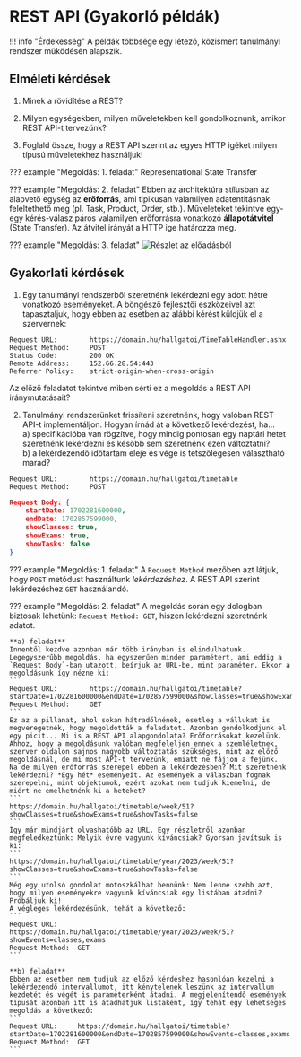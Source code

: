 # REST API (Gyakorló példák)

!!! info "Érdekesség"
    A példák többsége egy létező, közismert tanulmányi rendszer működésén alapszik.

## Elméleti kérdések

1. Minek a rövidítése a REST?

2. Milyen egységekben, milyen műveletekben kell gondolkoznunk, amikor REST API-t tervezünk?

3. Foglald össze, hogy a REST API szerint az egyes HTTP igéket milyen típusú műveletekhez használjuk!

??? example "Megoldás: 1. feladat"
    Representational State Transfer

??? example "Megoldás: 2. feladat"
    Ebben az architektúra stílusban az alapvető egység az **erőforrás**, ami tipikusan valamilyen adatentitásnak feleltethető meg (pl. Task, Product, Order, stb.).
    Műveleteket tekintve egy-egy kérés-válasz páros valamilyen erőforrásra vonatkozó **állapotátvitel** (State Transfer). Az átvitel irányát a HTTP ige határozza meg.

??? example "Megoldás: 3. feladat"
    ![Részlet az előadásból](images/rest-http-verbs-hu.png)


## Gyakorlati kérdések

1. Egy tanulmányi rendszerből szeretnénk lekérdezni egy adott hétre vonatkozó eseményeket. A böngésző fejlesztői eszközeivel azt tapasztaljuk, hogy ebben az esetben az alábbi kérést küldjük el a szervernek:
```
Request URL:        https://domain.hu/hallgatoi/TimeTableHandler.ashx
Request Method:     POST
Status Code:        200 OK
Remote Address:     152.66.28.54:443
Referrer Policy:    strict-origin-when-cross-origin
```
Az előző feladatot tekintve miben sérti ez a megoldás a REST API iránymutatásait?

2. Tanulmányi rendszerünket frissíteni szeretnénk, hogy valóban REST API-t implementáljon. Hogyan írnád át a következő lekérdezést, ha...  
a) specifikációba van rögzítve, hogy mindig pontosan egy naptári hetet szeretnénk lekérdezni és később sem szeretnénk ezen változtatni?  
b) a lekérdezendő időtartam eleje és vége is tetszőlegesen választható marad?  
```
Request URL:        https://domain.hu/hallgatoi/timetable
Request Method:     POST
```
``` json
Request Body: {
    startDate: 1702281600000,
    endDate: 1702857599000,
    showClasses: true,
    showExams: true,
    showTasks: false
}
```

??? example "Megoldás: 1. feladat"
    A `Request Method` mezőben azt látjuk, hogy `POST` metódust használtunk *lekérdezéshez*. A REST API szerint lekérdezéshez `GET` használandó.

??? example "Megoldás: 2. feladat"
    A megoldás során egy dologban biztosak lehetünk: `Request Method: GET`, hiszen lekérdezni szeretnénk adatot.  

    **a) feladat**  
    Innentől kezdve azonban már több irányban is elindulhatunk. Legegyszerűbb megoldás, ha egyszerűen minden paramétert, ami eddig a `Request Body`-ban utazott, beírjuk az URL-be, mint paraméter. Ekkor a megoldásunk így nézne ki:
    ```
    Request URL:        https://domain.hu/hallgatoi/timetable?startDate=1702281600000&endDate=1702857599000&showClasses=true&showExams=true&showTasks=false
    Request Method:     GET
    ```
    Ez az a pillanat, ahol sokan hátradőlnének, esetleg a vállukat is megveregetnék, hogy megoldották a feladatot. Azonban gondolkodjunk el egy picit... Mi is a REST API alapgondolata? Erőforrásokat kezelünk. Ahhoz, hogy a megoldásunk valóban megfeleljen ennek a szemléletnek, szerver oldalon sajnos nagyobb változtatás szükséges, mint az előző megoldásnál, de mi most API-t tervezünk, emiatt ne fájjon a fejünk.  
    Na de milyen erőforrás szerepel ebben a lekérdezésben? Mit szeretnénk lekérdezni? *Egy hét* eseményeit. Az események a válaszban fognak szerepelni, mint objektumok, ezért azokat nem tudjuk kiemelni, de miért ne emelhetnénk ki a heteket?
    ```
    https://domain.hu/hallgatoi/timetable/week/51?showClasses=true&showExams=true&showTasks=false
    ```
    Így már mindjárt olvashatóbb az URL. Egy részletről azonban megfeledkeztünk: Melyik évre vagyunk kíváncsiak? Gyorsan javítsuk is ki:
    ```
    https://domain.hu/hallgatoi/timetable/year/2023/week/51?showClasses=true&showExams=true&showTasks=false
    ```
    Még egy utolsó gondolat motoszkálhat bennünk: Nem lenne szebb azt, hogy milyen eseményekre vagyunk kíváncsiak egy listában átadni? Próbáljuk ki!
    A végleges lekérdezésünk, tehát a következő:
    ```
    Request URL:     https://domain.hu/hallgatoi/timetable/year/2023/week/51?showEvents=classes,exams
    Request Method:  GET
    ```  
    
    **b) feladat**  
    Ebben az esetben nem tudjuk az előző kérdéshez hasonlóan kezelni a lekérdezendő intervallumot, itt kénytelenek leszünk az intervallum kezdetét és végét is paraméterként átadni. A megjelenítendő események típusát azonban itt is átadhatjuk listaként, így tehát egy lehetséges megoldás a következő:
    ```
    Request URL:     https://domain.hu/hallgatoi/timetable?startDate=1702281600000&endDate=1702857599000&showEvents=classes,exams
    Request Method:  GET
    ```

